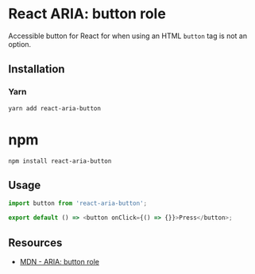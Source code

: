# React ARIA: button role

Accessible button for React for when using an HTML `button` tag is not an option.

## Installation

### Yarn

```shell
yarn add react-aria-button
```

# npm

```shell
npm install react-aria-button
```

## Usage

```js
import button from 'react-aria-button';

export default () => <button onClick={() => {}}>Press</button>;
```

## Resources

- [MDN - ARIA: button role](https://wiki.developer.mozilla.org/en-US/docs/Web/Accessibility/ARIA/Roles/button_role)
